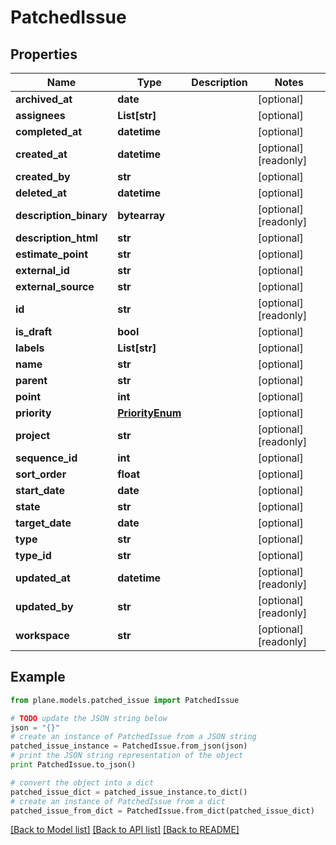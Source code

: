 # PatchedIssue


## Properties
Name | Type | Description | Notes
------------ | ------------- | ------------- | -------------
**archived_at** | **date** |  | [optional] 
**assignees** | **List[str]** |  | [optional] 
**completed_at** | **datetime** |  | [optional] 
**created_at** | **datetime** |  | [optional] [readonly] 
**created_by** | **str** |  | [optional] 
**deleted_at** | **datetime** |  | [optional] 
**description_binary** | **bytearray** |  | [optional] [readonly] 
**description_html** | **str** |  | [optional] 
**estimate_point** | **str** |  | [optional] 
**external_id** | **str** |  | [optional] 
**external_source** | **str** |  | [optional] 
**id** | **str** |  | [optional] [readonly] 
**is_draft** | **bool** |  | [optional] 
**labels** | **List[str]** |  | [optional] 
**name** | **str** |  | [optional] 
**parent** | **str** |  | [optional] 
**point** | **int** |  | [optional] 
**priority** | [**PriorityEnum**](PriorityEnum.md) |  | [optional] 
**project** | **str** |  | [optional] [readonly] 
**sequence_id** | **int** |  | [optional] 
**sort_order** | **float** |  | [optional] 
**start_date** | **date** |  | [optional] 
**state** | **str** |  | [optional] 
**target_date** | **date** |  | [optional] 
**type** | **str** |  | [optional] 
**type_id** | **str** |  | [optional] 
**updated_at** | **datetime** |  | [optional] [readonly] 
**updated_by** | **str** |  | [optional] [readonly] 
**workspace** | **str** |  | [optional] [readonly] 

## Example

```python
from plane.models.patched_issue import PatchedIssue

# TODO update the JSON string below
json = "{}"
# create an instance of PatchedIssue from a JSON string
patched_issue_instance = PatchedIssue.from_json(json)
# print the JSON string representation of the object
print PatchedIssue.to_json()

# convert the object into a dict
patched_issue_dict = patched_issue_instance.to_dict()
# create an instance of PatchedIssue from a dict
patched_issue_from_dict = PatchedIssue.from_dict(patched_issue_dict)
```
[[Back to Model list]](../README.md#documentation-for-models) [[Back to API list]](../README.md#documentation-for-api-endpoints) [[Back to README]](../README.md)


